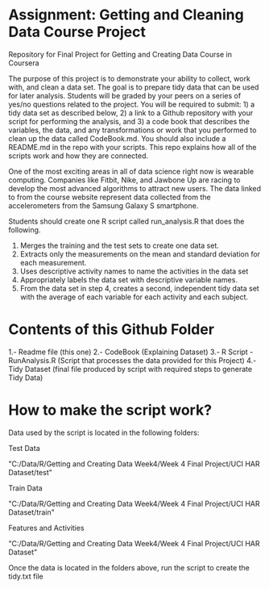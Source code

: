# Assignment: Getting and Cleaning Data Course Project
Repository for Final Project for Getting and Creating Data Course in Coursera

The purpose of this project is to demonstrate your ability to collect, work with, and clean a data set. The goal is to prepare tidy data that can be used for later analysis. Students will be graded by your peers on a series of yes/no questions related to the project. You will be required to submit: 1) a tidy data set as described below, 2) a link to a Github repository with your script for performing the analysis, and 3) a code book that describes the variables, the data, and any transformations or work that you performed to clean up the data called CodeBook.md. You should also include a README.md in the repo with your scripts. This repo explains how all of the scripts work and how they are connected.

One of the most exciting areas in all of data science right now is wearable computing. Companies like Fitbit, Nike, and Jawbone Up are racing to develop the most advanced algorithms to attract new users. The data linked to from the course website represent data collected from the accelerometers from the Samsung Galaxy S smartphone.

Students should create one R script called run_analysis.R that does the following.

1. Merges the training and the test sets to create one data set.
2. Extracts only the measurements on the mean and standard deviation for each measurement.
3. Uses descriptive activity names to name the activities in the data set
4. Appropriately labels the data set with descriptive variable names.
5. From the data set in step 4, creates a second, independent tidy data set with the average of each variable for each activity and each   subject.

# Contents of this Github Folder
1.- Readme file (this one)
2.- CodeBook (Explaining Dataset)
3.- R Script - RunAnalysis.R (Script that processes the data provided for this Project)
4.- Tidy Dataset (final file produced by script with required steps to generate Tidy Data)

# How to make the script work?

Data used by the script is located in the following folders:

Test Data

"C:/Data/R/Getting and Creating Data Week4/Week 4 Final Project/UCI HAR Dataset/test"

Train Data

"C:/Data/R/Getting and Creating Data Week4/Week 4 Final Project/UCI HAR Dataset/train"

Features and  Activities 

"C:/Data/R/Getting and Creating Data Week4/Week 4 Final Project/UCI HAR Dataset"

Once the data is located in the folders above, run the script to create the tidy.txt file
